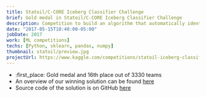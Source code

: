 ```yaml
---
title: Statoil/C-CORE Iceberg Classifier Challenge
brief: Gold medal in Statoil/C-CORE Iceberg Classifier Challenge
description: Competition to build an algorithm that automatically identifies if a remotely sensed target is a ship or iceberg.
date: "2017-05-15T10:40:00-05:00"
jobDate: 2017
work: [ML competitions]
techs: [Python, sklearn, pandas, numpy]
thumbnail: statoil/preview.jpg
projectUrl: https://www.kaggle.com/competitions/statoil-iceberg-classifier-challenge/
---
```


- :first_place: Gold medal and 16th place out of 3330 teams
- An overview of our winning solution can be found <a href="https://www.kaggle.com/competitions/statoil-iceberg-classifier-challenge/discussion/48160" target="_blank">here</a>
- Source code of the solution is on GitHub <a href="https://github.com/sergeyshilin/kaggle-statoil-iceberg-classifier-challenge" target="_blank">here</a>

